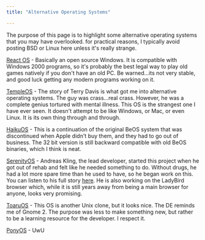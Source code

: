 ```yaml
---
title: "Alternative Operating Systems"

---
```


The purpose of this page is to highlight some alternative operating systems that you may have overlooked. for practical reasons, I typically avoid posting BSD or Linux here unless it's really strange.

[React OS](https://reactos.org/) - Basically an open source Windows. It is compatible with Windows 2000 programs, so it's probably the best legal way to play old games natively if you don't have an old PC. Be warned...its not very stable, and good luck getting any modern programs working on it.

[TempleOS](https://templeos.org/) - The story of Terry Davis is what got me into alternative operating systems. The guy was crass...real crass. However, he was a complete genius tortured with mental illness. This OS is the strangest one I have ever seen. It doesn't attempt to be like Windows, or Mac, or even Linux. It is its own thing through and through.

[HaikuOS](https://www.haiku-os.org/) - This is a continuation of the original BeOS system that was discontinued when Apple didn't buy them, and they had to go out of business. The 32 bit version is still backward compatible with old BeOS binaries, which I think is neat.

[SerenityOS](https://serenityos.org/) - Andreas Kling, the lead developer, started this project when he got out of rehab and felt like he needed something to do. Without drugs, he had a lot more spare time than he used to have, so he began work on this. You can listen to his full story [here](https://youtu.be/wKlc1n0MF80). He is also working on the LadyBird browser which, while it is still years away from being a main browser for anyone, looks very promising.

[ToaruOS](https://toaruos.org/) - This OS is another Unix clone, but it looks nice. The DE reminds me of Gnome 2. The purpose was less to make something new, but rather to be a learning resource for the developer. I respect it.

[PonyOS](https://ponyos.org/) - UwU